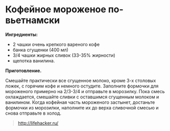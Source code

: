 # Кофейное мороженое по-вьетнамски

**Ингредиенты:**

- 2 чашки очень крепкого вареного кофе
- банка сгущенки (400 мл)
- 3/4 чашки жирных сливок (33-35% жирности)
- щепотка ванилина.

**Приготовление.**

Смешайте практически все сгущенное молоко, кроме 3-х столовых ложек, с горячим кофе и немного остудите. Заполните формочки для мороженого примерно на 2/3-3/4 и отправьте в морозилку. Пока смесь охлаждается, смешайте сливки с оставшимся сгущенным молоком и ванилином. Когда кофейная часть мороженого застынет, достаньте формочки из морозилки, наполните их до верха сливочной смесью и снова отправьте в холод.

> http://lifehacker.ru/

